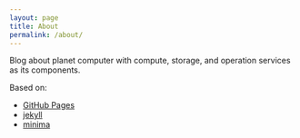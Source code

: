 ```yaml
---
layout: page
title: About
permalink: /about/
---
```


Blog about planet computer with compute, storage, and operation services as its components.

Based on:
* [GitHub Pages](https://pages.github.com)
* [jekyll](https://github.com/jekyll/jekyll)
* [minima](https://github.com/jekyll/minima)
